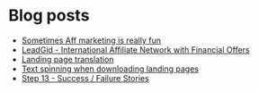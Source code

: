 # Blog posts
<!-- BLOG-POST-LIST:START -->
- [Sometimes Aff marketing is really fun](https://afflift.com/f/threads/sometimes-aff-marketing-is-really-fun.10381/)
- [LeadGid - International Affiliate Network with Financial Offers](https://afflift.com/f/threads/leadgid-international-affiliate-network-with-financial-offers.6217/)
- [Landing page translation](https://afflift.com/f/threads/landing-page-translation.10450/)
- [Text spinning when downloading landing pages](https://afflift.com/f/threads/text-spinning-when-downloading-landing-pages.10454/)
- [Step 13 - Success / Failure Stories](https://afflift.com/f/threads/step-13-success-failure-stories.7484/)
<!-- BLOG-POST-LIST:END -->

